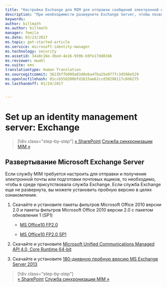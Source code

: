 ```yaml
---
title: "Настройка Exchange для MIM для отправки сообщений электронной почты и создания почтовых ящиков | Документация Microsoft"
description: "При необходимости разверните Exchange Server, чтобы позволить MIM 2016 отправлять электронную почту и создавать почтовые ящики."
keywords: 
author: billmath
ms.author: billmath
manager: femila
ms.date: 03/23/2017
ms.topic: get-started-article
ms.service: microsoft-identity-manager
ms.technology: security
ms.assetid: 34a8c16e-3bed-4e16-939b-b9fe17dd834b
ms.reviewer: mwahl
ms.suite: ems
translationtype: Human Translation
ms.sourcegitcommit: 3623bffb099a83d0eba47ba25e9777c3d590e529
ms.openlocfilehash: 01ccb55d200bfd1615ae62ccd30298117c0d6275
ms.lasthandoff: 01/24/2017


---
```


# <a name="set-up-an-identity-management-server-exchange"></a>Set up an identity management server: Exchange

>[!div class="step-by-step"]
[« SharePoint](prepare-server-sharepoint.md)
[Служба синхронизации MIM »](install-mim-sync.md)

## <a name="deploy-microsoft-exchange-server"></a>Развертывание Microsoft Exchange Server
Если службу MIM требуется настроить для отправки и получения электронной почты или подготовки почтовых ящиков, то необходимо, чтобы в среде присутствовала служба Exchange. Если служба Exchange еще не развернута, вы можете установить пробную версию в целях ознакомления.

1. Скачайте и установите пакеты фильтров Microsoft Office 2010 версии 2.0 и пакеты фильтров Microsoft Office 2010 версии 2.0 с пакетом обновления 1 (SP1)

    - [MS Office10 FP2.0](http://www.microsoft.com/en-us/download/details.aspx?id=17062)

    - [MS Office10 FP2.0 SP1](http://www.microsoft.com/en-us/download/details.aspx?id=26604)

2. Скачайте и установите [Microsoft Unified Communications Managed API 4.0, Core Runtime 64-bit](http://www.microsoft.com/en-us/download/details.aspx?id=34992)

3. Скачайте и установите [180-дневную пробную версию MS Exchange Server 2013](http://www.microsoft.com/en-us/evalcenter/evaluate-exchange-server-2013)

>[!div class="step-by-step"]  
[« SharePoint](prepare-server-sharepoint.md)
[Служба синхронизации MIM »](install-mim-sync.md)

